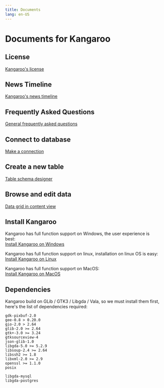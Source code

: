 ```yaml
---
title: Documents
lang: en-US
---
```


# Documents for Kangaroo
## License
[Kangaroo's license](license.md)

## News Timeline
[Kangaroo's news timeline](news.md)

## Frequently Asked Questions
[General frequently asked questions](faq.md)

## Connect to database
[Make a connection](connection.md)

## Create a new table
[Table schema designer](schema.md)

## Browse and edit data
[Data grid in content view](datagrid.md)

## Install Kangaroo
Kangaroo has full function support on Windows, the user experience is best:<br/>
[Install Kangaroo on Windows](install_windows.md)

Kangaroo has full function support on linux, installation on linux OS is easy:<br/>
[Install Kangaroo on Linux](install_linux.md)

Kangaroo has full function support on MacOS:<br/>
[Install Kangaroo on MacOS](install_macos.md)

## Dependencies
Kangaroo build on GLib / GTK3 / Libgda / Vala, so we must install them first, here's the list of dependencies required:
```Text
gdk-pixbuf-2.0
gee-0.8 > 0.20.0
gio-2.0 > 2.64
glib-2.0 >= 2.64
gtk+-3.0 >= 3.24
gtksourceview-4
json-glib-1.0
libgda-5.0 >= 5.2.9
libsoup-2.4 >= 2.64
libssh2 >= 1.8
libxml-2.0 >= 2.9
openssl >= 1.1.0
posix

libgda-mysql
libgda-postgres
```

<Vssue :issue-id="2" :title="$title" />

